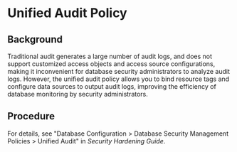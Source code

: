 # Unified Audit Policy<a name="EN-US_TOPIC_0000001171403117"></a>

## Background<a name="en-us_topic_0059779254_scb146a893fd449f79c0fa258dcab03f1"></a>

Traditional audit generates a large number of audit logs, and does not support customized access objects and access source configurations, making it inconvenient for database security administrators to analyze audit logs. However, the unified audit policy allows you to bind resource tags and configure data sources to output audit logs, improving the efficiency of database monitoring by security administrators.

## Procedure<a name="section19274194813238"></a>

For details, see "Database Configuration \> Database Security Management Policies \> Unified Audit" in  _Security Hardening Guide_.

